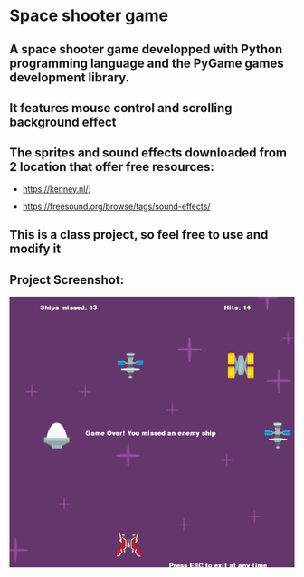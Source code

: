 # Space shooter game
## A space shooter game developped with Python programming language and the PyGame games development library.

## It features mouse control and scrolling background effect

## The sprites and sound effects downloaded from 2 location that offer free resources:

* https://kenney.nl/;

* https://freesound.org/browse/tags/sound-effects/

## This is a class project, so feel free to use and modify it

## Project Screenshot:
![alt text](/images/spaceshooter.png "project screenshot")

